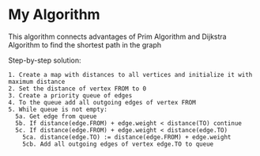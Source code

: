 # My Algorithm

This algorithm connects advantages of Prim Algorithm and Dijkstra Algorithm to find the shortest path in the graph

Step-by-step solution:

```
1. Create a map with distances to all vertices and initialize it with maximum distance
2. Set the distance of vertex FROM to 0
3. Create a priority queue of edges
4. To the queue add all outgoing edges of vertex FROM
5. While queue is not empty:
  5a. Get edge from queue   
  5b. If distance(edge.FROM) + edge.weight < distance(TO) continue
  5c. If distance(edge.FROM) + edge.weight < distance(edge.TO)
    5ca. distance(edge.TO) := distance(edge.FROM) + edge.weight
    5cb. Add all outgoing edges of vertex edge.TO to queue
```
